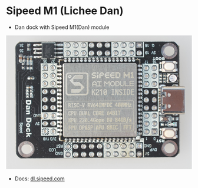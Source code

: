 Sipeed M1 (Lichee Dan)
===============


* Dan dock with Sipeed M1(Dan) module

![Dan dock](../../assets/Dan_Dock.png)

* Docs: [dl.sipeed.com](http://dl.sipeed.com/)


